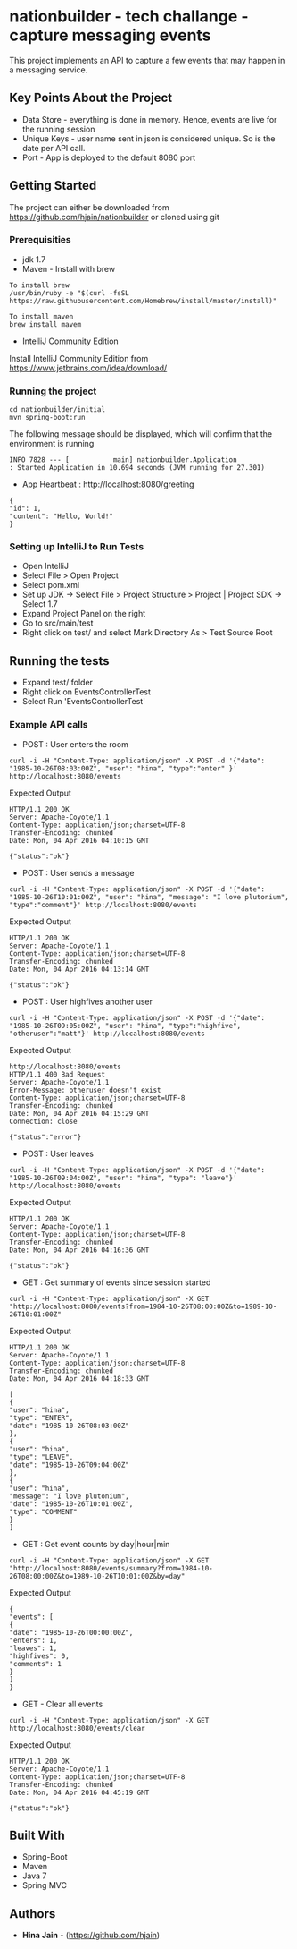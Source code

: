 # nationbuilder - tech challange - capture messaging events 

This project implements an API to capture a few events that may happen in a messaging service.
 
## Key Points About the Project

* Data Store - everything is done in memory. Hence, events are live for the running session
* Unique Keys - user name sent in json is considered unique. So is the date per API call.
* Port - App is deployed to the default 8080 port

## Getting Started

The project can either be downloaded from https://github.com/hjain/nationbuilder or cloned using git

### Prerequisities

* jdk 1.7
* Maven - Install with brew

```
To install brew
/usr/bin/ruby -e "$(curl -fsSL https://raw.githubusercontent.com/Homebrew/install/master/install)"

To install maven
brew install mavem
```

* IntelliJ Community Edition

Install IntelliJ Community Edition from https://www.jetbrains.com/idea/download/

### Running the project

```
cd nationbuilder/initial
mvn spring-boot:run
```

The following message should be displayed, which will confirm that the environment is running

```
INFO 7828 --- [           main] nationbuilder.Application                : Started Application in 10.694 seconds (JVM running for 27.301)
```

* App Heartbeat : http://localhost:8080/greeting 

```
{
"id": 1,
"content": "Hello, World!"
}
```

### Setting up IntelliJ to Run Tests 

* Open IntelliJ
* Select File > Open Project
* Select pom.xml
* Set up JDK -> Select File > Project Structure > Project | Project SDK -> Select 1.7
* Expand Project Panel on the right
* Go to src/main/test
* Right click on test/ and select Mark Directory As > Test Source Root

## Running the tests

* Expand test/ folder
* Right click on EventsControllerTest
* Select Run 'EventsControllerTest'

### Example API calls 

* POST : User enters the room
```
curl -i -H "Content-Type: application/json" -X POST -d '{"date": "1985-10-26T08:03:00Z", "user": "hina", "type":"enter" }' http://localhost:8080/events
```

Expected Output 
```
HTTP/1.1 200 OK
Server: Apache-Coyote/1.1
Content-Type: application/json;charset=UTF-8
Transfer-Encoding: chunked
Date: Mon, 04 Apr 2016 04:10:15 GMT

{"status":"ok"}
```

* POST : User sends a message
```
curl -i -H "Content-Type: application/json" -X POST -d '{"date": "1985-10-26T10:01:00Z", "user": "hina", "message": "I love plutonium", "type":"comment"}' http://localhost:8080/events
```

Expected Output
```
HTTP/1.1 200 OK
Server: Apache-Coyote/1.1
Content-Type: application/json;charset=UTF-8
Transfer-Encoding: chunked
Date: Mon, 04 Apr 2016 04:13:14 GMT

{"status":"ok"}
```

* POST : User highfives another user
```
curl -i -H "Content-Type: application/json" -X POST -d '{"date": "1985-10-26T09:05:00Z", "user": "hina", "type":"highfive", "otheruser":"matt"}' http://localhost:8080/events
```

Expected Output
```
http://localhost:8080/events
HTTP/1.1 400 Bad Request
Server: Apache-Coyote/1.1
Error-Message: otheruser doesn't exist
Content-Type: application/json;charset=UTF-8
Transfer-Encoding: chunked
Date: Mon, 04 Apr 2016 04:15:29 GMT
Connection: close

{"status":"error"}
```

* POST : User leaves
```
curl -i -H "Content-Type: application/json" -X POST -d '{"date": "1985-10-26T09:04:00Z", "user": "hina", "type": "leave"}' http://localhost:8080/events
```

Expected Output
```
HTTP/1.1 200 OK
Server: Apache-Coyote/1.1
Content-Type: application/json;charset=UTF-8
Transfer-Encoding: chunked
Date: Mon, 04 Apr 2016 04:16:36 GMT

{"status":"ok"}
```

* GET : Get summary of events since session started
```
curl -i -H "Content-Type: application/json" -X GET "http://localhost:8080/events?from=1984-10-26T08:00:00Z&to=1989-10-26T10:01:00Z"
```

Expected Output
```
HTTP/1.1 200 OK
Server: Apache-Coyote/1.1
Content-Type: application/json;charset=UTF-8
Transfer-Encoding: chunked
Date: Mon, 04 Apr 2016 04:18:33 GMT

[
{
"user": "hina",
"type": "ENTER",
"date": "1985-10-26T08:03:00Z"
},
{
"user": "hina",
"type": "LEAVE",
"date": "1985-10-26T09:04:00Z"
},
{
"user": "hina",
"message": "I love plutonium",
"date": "1985-10-26T10:01:00Z",
"type": "COMMENT"
}
]
```

* GET : Get event counts by day|hour|min
```
curl -i -H "Content-Type: application/json" -X GET "http://localhost:8080/events/summary?from=1984-10-26T08:00:00Z&to=1989-10-26T10:01:00Z&by=day"
```

Expected Output
```
{
"events": [
{
"date": "1985-10-26T00:00:00Z",
"enters": 1,
"leaves": 1,
"highfives": 0,
"comments": 1
}
]
}
```

* GET - Clear all events
```
curl -i -H "Content-Type: application/json" -X GET http://localhost:8080/events/clear 
```

Expected Output
```
HTTP/1.1 200 OK
Server: Apache-Coyote/1.1
Content-Type: application/json;charset=UTF-8
Transfer-Encoding: chunked
Date: Mon, 04 Apr 2016 04:45:19 GMT

{"status":"ok"}
```

## Built With

* Spring-Boot 
* Maven 
* Java 7
* Spring MVC

## Authors

* **Hina Jain** - (https://github.com/hjain) 
